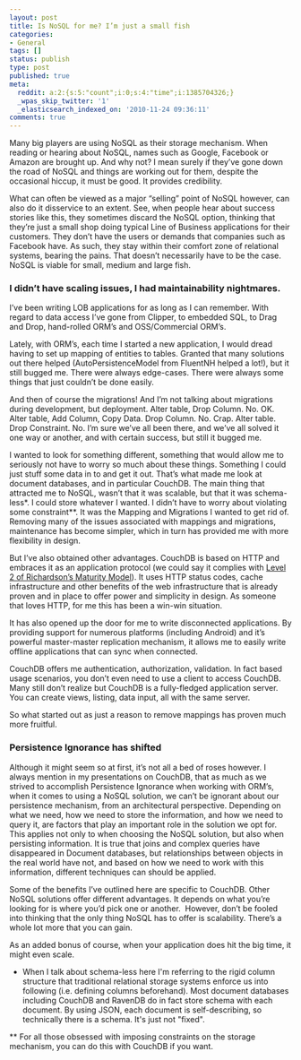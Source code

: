 ```yaml
---
layout: post
title: Is NoSQL for me? I’m just a small fish
categories:
- General
tags: []
status: publish
type: post
published: true
meta:
  reddit: a:2:{s:5:"count";i:0;s:4:"time";i:1385704326;}
  _wpas_skip_twitter: '1'
  _elasticsearch_indexed_on: '2010-11-24 09:36:11'
comments: true
---
```

Many big players are using NoSQL as their storage mechanism. When reading or hearing about NoSQL, names such as Google, Facebook or Amazon are brought up. And why not? I mean surely if they’ve gone down the road of NoSQL and things are working out for them, despite the occasional hiccup, it must be good. It provides credibility.

What can often be viewed as a major “selling” point of NoSQL however, can also do it disservice to an extent. See, when people hear about success stories like this, they sometimes discard the NoSQL option, thinking that they’re just a small shop doing typical Line of Business applications for their customers. They don’t have the users or demands that companies such as Facebook have. As such, they stay within their comfort zone of relational systems, bearing the pains. That doesn’t necessarily have to be the case. NoSQL is viable for small, medium and large fish.
<h3>I didn’t have scaling issues, I had maintainability nightmares.</h3>
I’ve been writing LOB applications for as long as I can remember. With regard to data access I’ve gone from Clipper, to embedded SQL, to Drag and Drop, hand-rolled ORM’s and OSS/Commercial ORM’s.

Lately, with ORM’s, each time I started a new application, I would dread having to set up mapping of entities to tables. Granted that many solutions out there helped (AutoPersistenceModel from FluentNH helped a lot!), but it still bugged me. There were always edge-cases. There were always some things that just couldn’t be done easily.

And then of course the migrations! And I’m not talking about migrations during development, but deployment. Alter table, Drop Column. No. OK. Alter table, Add Column, Copy Data. Drop Column. No. Crap. Alter table. Drop Constraint. No. I’m sure we’ve all been there, and we’ve all solved it one way or another, and with certain success, but still it bugged me.

I wanted to look for something different, something that would allow me to seriously not have to worry so much about these things. Something I could just stuff some data in to and get it out. That’s what made me look at document databases, and in particular CouchDB. The main thing that attracted me to NoSQL, wasn’t that it was scalable, but that it was schema-less*. I could store whatever I wanted. I didn’t have to worry about violating some constraint**. It was the Mapping and Migrations I wanted to get rid of. Removing many of the issues associated with mappings and migrations, maintenance has become simpler, which in turn has provided me with more flexibility in design.

But I’ve also obtained other advantages. CouchDB is based on HTTP and embraces it as an application protocol (we could say it complies with <a href="http://martinfowler.com/articles/richardsonMaturityModel.html">Level 2 of Richardson’s Maturity Model</a>). It uses HTTP status codes, cache infrastructure and other benefits of the web infrastructure that is already proven and in place to offer power and simplicity in design. As someone that loves HTTP, for me this has been a win-win situation.

It has also opened up the door for me to write disconnected applications. By providing support for numerous platforms (including Android) and it’s powerful master-master replication mechanism, it allows me to easily write offline applications that can sync when connected.

CouchDB offers me authentication, authorization, validation. In fact based usage scenarios, you don’t even need to use a client to access CouchDB. Many still don’t realize but CouchDB is a fully-fledged application server. You can create views, listing, data input, all with the same server.

So what started out as just a reason to remove mappings has proven much more fruitful.
<h3>Persistence Ignorance has shifted</h3>
Although it might seem so at first, it’s not all a bed of roses however. I always mention in my presentations on CouchDB, that as much as we strived to accomplish Persistence Ignorance when working with ORM’s, when it comes to using a NoSQL solution, we can’t be ignorant about our persistence mechanism, from an architectural perspective. Depending on what we need, how we need to store the information, and how we need to query it, are factors that play an important role in the solution we opt for. This applies not only to when choosing the NoSQL solution, but also when persisting information. It is true that joins and complex queries have disappeared in Document databases, but relationships between objects in the real world have not, and based on how we need to work with this information, different techniques can should be applied.

Some of the benefits I’ve outlined here are specific to CouchDB. Other NoSQL solutions offer different advantages. It depends on what you’re looking for is where you’d pick one or another.  However, don’t be fooled into thinking that the only thing NoSQL has to offer is scalability. There’s a whole lot more that you can gain.

As an added bonus of course, when your application does hit the big time, it might even scale.

* When I talk about schema-less here I'm referring to the rigid column structure that traditional relational storage systems enforce us into following (i.e. defining columns beforehand). Most document databases including CouchDB and RavenDB do in fact store schema with each document. By using JSON, each document is self-describing, so technically there is a schema. It's just not "fixed".

** For all those obsessed with imposing constraints on the storage mechanism, you can do this with CouchDB if you want.
